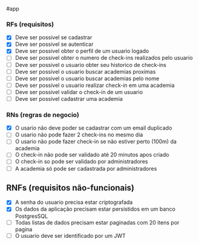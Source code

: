 #app

### RFs (requisitos)

- [x] Deve ser possivel se cadastrar
- [x] Deve ser possivel se autenticar
- [x] Deve ser possivel obter o perfil de um usuario logado
- [ ] Deve ser possivel obter o numero de check-ins realizados pelo usuario
- [ ] Deve ser possivel o usuario obter seu historico de check-ins
- [ ] Deve ser possivel o usuario buscar academias proximas
- [ ] Deve ser possivel o usuario buscar academias pelo nome
- [ ] Deve ser possivel o usuario realizar check-in em uma academia
- [ ] Deve ser possivel validar o check-in de um usuario
- [ ] Deve ser possivel cadastrar uma academia

### RNs (regras de negocio)

- [x] O usario não deve poder se cadastrar com um email duplicado
- [ ] O usario não pode fazer 2 check-ins no mesmo dia
- [ ] O usario não pode fazer check-in se não estiver perto (100m) da academia
- [ ] O check-in não pode ser validado até 20 minutos apos criado
- [ ] O check-in so pode ser validado por administradores
- [ ] A academia só pode ser cadastrada por administradores

## RNFs (requisitos não-funcionais)

- [x] A senha do usuario precisa estar criptografada
- [x] Os dados da aplicação precisam estar persistidos em um banco PostgresSQL
- [ ] Todas listas de dados precisam estar paginadas com 20 itens por pagina
- [ ] O usuario deve ser identificado por um JWT